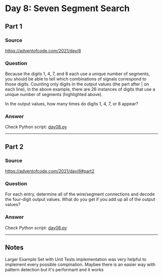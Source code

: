 # Day 8: Seven Segment Search

## Part 1

### Source

https://adventofcode.com/2021/day/8

### Question

Because the digits 1, 4, 7, and 8 each use a unique number of segments, you should be able to tell which combinations of signals correspond to those digits. Counting only digits in the output values (the part after | on each line), in the above example, there are 26 instances of digits that use a unique number of segments (highlighted above).

In the output values, how many times do digits 1, 4, 7, or 8 appear?

### Answer

Check Python script: [day08.py](./day08.py)

---

## Part 2

### Source

https://adventofcode.com/2021/day/8#part2

### Question

For each entry, determine all of the wire/segment connections and decode the four-digit output values. What do you get if you add up all of the output values?

### Answer

Check Python script: [day08.py](./day08.py)

---

## Notes

Larger Example Set with Unit Tests implementation was very helpful to implement every possible compination.
Maybee there is an easier way with pattern detection but it's performant and it works